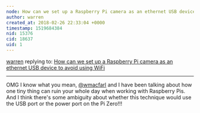 ```yaml
---
node: How can we set up a Raspberry Pi camera as an ethernet USB device to avoid using WiFi 
author: warren
created_at: 2018-02-26 22:33:04 +0000
timestamp: 1519684384
nid: 15376
cid: 18637
uid: 1
---
```




[warren](../profile/warren) replying to: [How can we set up a Raspberry Pi camera as an ethernet USB device to avoid using WiFi ](../notes/warren/12-15-2017/how-can-we-set-up-a-raspberry-pi-camera-as-an-ethernet-usb-device-to-avoid-using-wifi)

----
OMG I know what you mean, [@wmacfarl](/profile/wmacfarl) and I have been talking about how one tiny thing can ruin your whole day when working with Raspberry Pis. And I think there's some ambiguity about whether this technique would use the USB port or the power port on the Pi Zero!!!